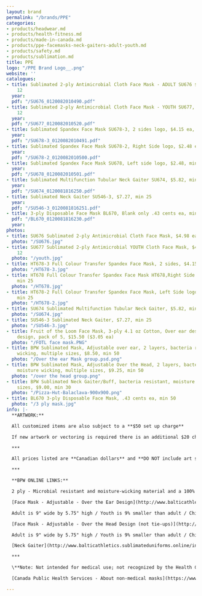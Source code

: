 ```yaml
---
layout: brand
permalink: "/brands/PPE"
categories:
- products/headwear.md
- products/health-fitness.md
- products/made-in-canada.md
- products/ppe-facemasks-neck-gaiters-adult-youth.md
- products/safety.md
- products/sublimation.md
title: PPE
logo: "/PPE Brand Logo__.png"
website: ''
catalogues:
- title: Sublimated 2-ply Antimicrobial Cloth Face Mask - ADULT SU676 $4.98 ea, min
    12
  year: 
  pdf: "/SU676_0120082010490.pdf"
- title: Sublimated 2-ply Antimicrobial Cloth Face Mask - YOUTH SU677, $4.15 ea, min
    12
  year: 
  pdf: "/SU677_0120082010520.pdf"
- title: Sublimated Spandex Face Mask SU678-3, 2 sides logo, $4.15 ea, min 50
  year: 
  pdf: "/SU678-3_0120082010491.pdf"
- title: Sublimated Spandex Face Mask SU678-2, Right Side logo, $2.48 ea, min 25
  year: 
  pdf: "/SU678-2_0120082010500.pdf"
- title: Sublimated Spandex Face Mask SU678, Left side logo, $2.48, min 25
  year: 
  pdf: "/SU678_0120082010501.pdf"
- title: Sublimated Multifunction Tubular Neck Gaiter SU674, $5.82, min 12
  year: 
  pdf: "/SU674_0120081816250.pdf"
- title: Sublimated Neck Gaiter SU546-3, $7.27, min 25
  year: 
  pdf: "/SU546-3_0120081816251.pdf"
- title: 3-ply Disposable Face Mask BL670, Blank only .43 cents ea, min 50
  pdf: "/BL670_0120081816230.pdf"
  year: 
photos:
- title: SU676 Sublimated 2-ply Antimicrobial Cloth Face Mask, $4.98 ea, min 12
  photo: "/SU676.jpg"
- title: SU677 Sublimated 2-ply Antimicrobial YOUTH Cloth Face Mask, $4.15 ea, min
    12
  photo: "/youth.jpg"
- title: HT678-3 Full Colour Transfer Spandex Face Mask, 2 sides, $4.15 ea, min 50
  photo: "/HT678-3.jpg"
- title: HT678 Full Colour Transfer Spandex Face Mask HT678,Right Side logo, $2.48,
    min 25
  photo: "/HT678.jpg"
- title: HT678-2 Full Colour Transfer Spandex Face Mask, Left Side logo, $2.48 ea,
    min 25
  photo: "/HT678-2.jpg"
- title: SU674 Sublimated Multifunction Tubular Neck Gaiter, $5.82, min 12
  photo: "/SU674.jpg"
- title: SU546-3 Sublimated Neck Gaiter, $7.27, min 25
  photo: "/SU546-3.jpg"
- title: Fruit of the Loom Face Mask, 3-ply 4.1 oz Cotton, Over ear design, Printable
    design, pack of 5, $15.50 ($3.05 ea)
  photo: "/FOTL face mask.PNG"
- title: BPW Sublimated Mask, Adjustable over ear, 2 layers, bacteria resistant, moisture
    wicking, multiple sizes, $8.50, min 50
  photo: "/Over the ear Mask group.psd.png"
- title: BPW Sublimated Mask, Adjustable Over the Head, 2 layers, bacteria resistant,
    moisture wicking, multiple sizes, $9.25, min 50
  photo: "/over the head group.png"
- title: BPW Sublimated Neck Gaiter/Buff, bacteria resistant, moisture wicking, multiple
    sizes, $9.00, min 30
  photo: "/Pizza-Hut-Balaclava-900x900.png"
- title: BL670 3-ply Disposable Face Mask, .43 cents ea, min 50
  photo: "/3 ply mask.jpg"
info: |-
  **ARTWORK:**

  All customized items are also subject to a **$50 set up charge**

  If new artwork or vectoring is required there is an additional $20 charge.

  ***

  All prices listed are **Canadian dollars** and **DO NOT include art set ups, vectoring, shipping or taxes**. Garment prices are subject to change without notice.

  ***

  **BPW ONLINE LINKS:**

  2 ply - Microbial resistant and moisture-wicking material and a 100% cotton liner, personalization for no additional charge

  [Face Mask - Adjustable - Over the Ear Design](http://www.balticathletics.sublimateduniforms.online/index.php?route=product/product&product_id=1040) - Adjustable rubber gaskets on each elastic makes these masks a true "one size fits all" from a head sizing perspective and ensures a custom and comfortable fit for all wearers.

  Adult is 9" wide by 5.75" high / Youth is 9% smaller than adult / Child is 15% smaller than adult

  [Face Mask - Adjustable - Over the Head Design (not tie-ups)](http://www.balticathletics.sublimateduniforms.online/index.php?route=product/product&product_id=1038) - Adjustable rubber gaskets on each elastic makes these masks a true "one size fits all" from a head sizing perspective and ensures a custom and comfortable fit for all wearers.

  Adult is 9" wide by 5.75" high / Youth is 9% smaller than adult / Child is 15% smaller than adult

  [Neck Gaiter](http://www.balticathletics.sublimateduniforms.online/index.php?route=product/product&product_id=1037) - Our buffs are versatile, unisex and come in a large (adult 12" H x 9" Dia.) and small (youth 9"H x 7.5" Dia.)size

  ***

  \**Note: Not intended for medical use; not recognized by the Health Canada, CDC or FDA as safe or effective against COVID-19 or any virus; no guarantee item will protect user from any illness.

  [Canada Public Health Services - About non-medical masks](https://www.canada.ca/en/public-health/services/diseases/2019-novel-coronavirus-infection/prevention-risks/about-non-medical-masks-face-coverings.html)

---
```

